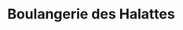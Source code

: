 ---
title: "Boulangerie des Halattes"
url: /le-havre/boulangerie-des-halattes/
shop: boulangerie
---